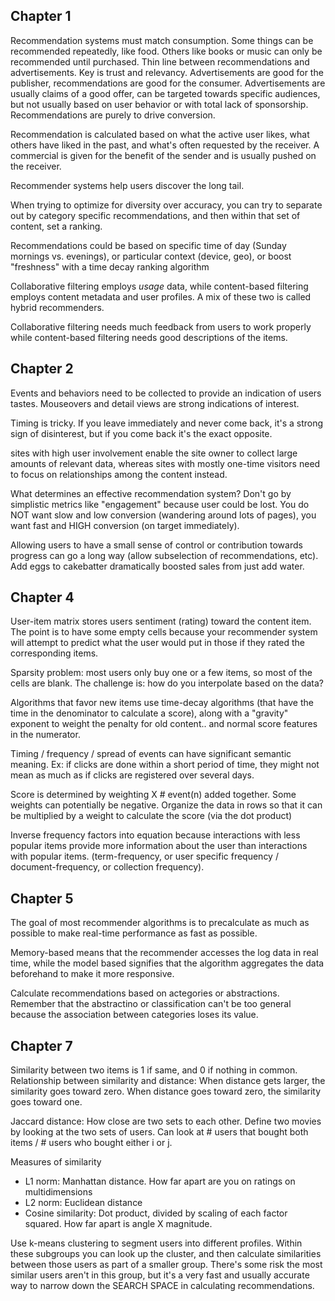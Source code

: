 ## Chapter 1
Recommendation systems must match consumption. Some things can be recommended repeatedly, like food. Others like books or music can only be recommended until purchased.
Thin line between recommendations and advertisements. Key is trust and relevancy. Advertisements are good for the publisher, recommendations are good for the consumer. Advertisements are usually claims of a good offer, can be targeted towards specific audiences, but not usually based on user behavior or with total lack of sponsorship. Recommendations are purely to drive conversion.

Recommendation is calculated based on what the active user likes, what others have liked in the past, and what's often requested by the receiver. A commercial is given for the benefit of the sender and is usually pushed on the receiver.

Recommender systems help users discover the long tail.

When trying to optimize for diversity over accuracy, you can try to separate out by category specific recommendations, and then within that set of content, set a ranking.

Recommendations could be based on specific time of day (Sunday mornings vs. evenings), or particular context (device, geo), or boost "freshness" with a time decay ranking algorithm

Collaborative filtering employs *usage* data, while content-based filtering employs content metadata and user profiles. A mix of these two is called hybrid recommenders.

Collaborative filtering needs much feedback from users to work properly while content-based filtering needs good descriptions of the items.

## Chapter 2

Events and behaviors need to be collected to provide an indication of users tastes. Mouseovers and detail views are strong indications of interest.

Timing is tricky. If you leave immediately and never come back, it's a strong sign of disinterest, but if you come back it's the exact opposite.

sites with high user involvement enable the site owner to collect large amounts of relevant data, whereas sites with mostly one-time visitors need to focus on relationships among the content instead.

What determines an effective recommendation system? Don't go by simplistic metrics like "engagement" because user could be lost. You do NOT want slow and low conversion (wandering around lots of pages), you want fast and HIGH conversion (on target immediately). 

Allowing users to have a small sense of control or contribution towards progress can go a long way (allow subselection of recommendations, etc). Add eggs to cakebatter dramatically boosted sales from just add water.

## Chapter 4

User-item matrix stores users sentiment (rating) toward the content item. The point is to have some empty cells because your recommender system will attempt to predict what the user would put in those if they rated the corresponding items.

Sparsity problem: most users only buy one or a few items, so most of the cells are blank. The challenge is: how do you interpolate based on the data?

Algorithms that favor new items use time-decay algorithms (that have the time in the denominator to calculate a score), along with a "gravity" exponent to weight the penalty for old content.. and normal score features in the numerator.

Timing / frequency / spread of events can have significant semantic meaning. Ex: if clicks are done within a short period of time, they might not mean as much as if clicks are registered over several days.

Score is determined by weighting X # event(n) added together. Some weights can potentially be negative. Organize the data in rows so that it can be multiplied by a weight to calculate the score (via the dot product)

Inverse frequency factors into equation because interactions with less popular items provide more information about the user than interactions with popular items. (term-frequency, or user specific frequency / document-frequency, or collection frequency).

## Chapter 5

The goal of most recommender algorithms is to precalculate as much as possible to make real-time performance as fast as possible.

Memory-based means that the recommender accesses the log data in real time, while the model based signifies that the algorithm aggregates the data beforehand to make it more responsive.

Calculate recommendations based on actegories or abstractions. Remember that the abstractino or classification can't be too general because the association between categories loses its value. 

## Chapter 7

Similarity between two items is 1 if same, and 0 if nothing in common. Relationship between similarity and distance: When distance gets larger, the similarity goes toward zero. When distance goes toward zero, the similarity goes toward one.

Jaccard distance: How close are two sets to each other. Define two movies by looking at the two sets of users. Can look at # users that bought both items / # users who bought either i or j.

Measures of similarity
- L1 norm: Manhattan distance. How far apart are you on ratings on multidimensions
- L2 norm: Euclidean distance
- Cosine similarity: Dot product, divided by scaling of each factor squared. How far apart is angle X magnitude.

Use k-means clustering to segment users into different profiles. Within these subgroups you can look up the cluster, and then calculate similarities between those users as part of a smaller group. There's some risk the most similar users aren't in this group, but it's a very fast and usually accurate way to narrow down the SEARCH SPACE in calculating recommendations.
